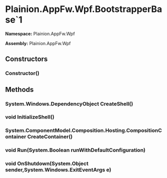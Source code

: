 
# Plainion.AppFw.Wpf.BootstrapperBase`1

**Namespace:** Plainion.AppFw.Wpf

**Assembly:** Plainion.AppFw.Wpf


## Constructors

### Constructor()


## Methods

### System.Windows.DependencyObject CreateShell()

### void InitializeShell()

### System.ComponentModel.Composition.Hosting.CompositionContainer CreateContainer()

### void Run(System.Boolean runWithDefaultConfiguration)

### void OnShutdown(System.Object sender,System.Windows.ExitEventArgs e)
